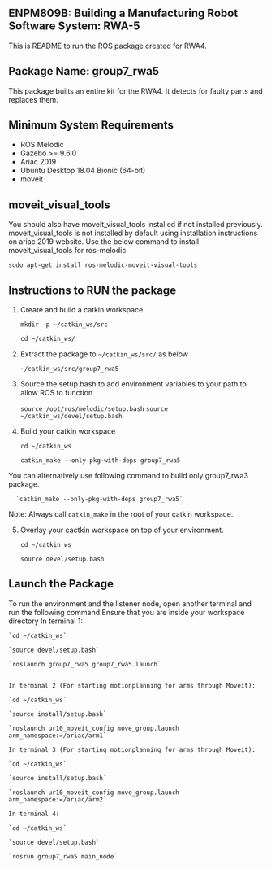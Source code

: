 ## **ENPM809B: Building a Manufacturing Robot Software System: RWA-5**

This is README to run the ROS package created for RWA4. 

## **Package Name: group7_rwa5**
This package builts an entire kit for the RWA4. It detects for faulty parts and replaces them.


## **Minimum System Requirements**
  * ROS Melodic 
  * Gazebo >= 9.6.0 
  * Ariac 2019
  * Ubuntu Desktop 18.04 Bionic (64-bit)
  * moveit

## moveit_visual_tools
You should also have moveit_visual_tools installed if not installed previously. moveit_visual_tools is not installed by default using installation instructions on ariac 2019 website. Use the below command to install moveit_visual_tools for ros-melodic

  `sudo apt-get install ros-melodic-moveit-visual-tools`

## **Instructions to RUN the package**
1. Create and build a catkin workspace

      `mkdir -p ~/catkin_ws/src`
       
      `cd ~/catkin_ws/`

2.  Extract the package to `~/catkin_ws/src/` as below

      `~/catkin_ws/src/group7_rwa5`
         
3. Source the setup.bash to add environment variables to your path to allow ROS to function

      `source /opt/ros/melodic/setup.bash`
      `source ~/catkin_ws/devel/setup.bash`

4. Build your catkin workspace

      `cd ~/catkin_ws`

      `catkin_make --only-pkg-with-deps group7_rwa5`

  You can alternatively use following command to build only group7_rwa3 package.

      `catkin_make --only-pkg-with-deps group7_rwa5`

  Note: Always call `catkin_make` in the root of your catkin workspace. 

5. Overlay your cactkin workspace on top of your environment.

     `cd ~/catkin_ws`

     `source devel/setup.bash`
 
## **Launch the Package**

To run the environment and the listener node, open another terminal and run the following command
Ensure that you are inside your workspace directory
   In terminal 1:

	`cd ~/catkin_ws`

	`source devel/setup.bash`

	`roslaunch group7_rwa5 group7_rwa5.launch`


	In terminal 2 (For starting motionplanning for arms through Moveit):

	`cd ~/catkin_ws`

	`source install/setup.bash`

	`roslaunch ur10_moveit_config move_group.launch arm_namespace:=/ariac/arm1`

	In terminal 3 (For starting motionplanning for arms through Moveit):

	`cd ~/catkin_ws`

	`source install/setup.bash`

	`roslaunch ur10_moveit_config move_group.launch arm_namespace:=/ariac/arm2`

	In terminal 4:

	`cd ~/catkin_ws`
	 
	`source devel/setup.bash`

	`rosrun group7_rwa5 main_node`








